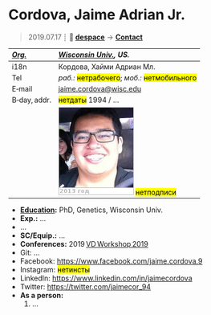 # Cordova, Jaime Adrian Jr.
> 2019.07.17 ┊ **🚀 [despace](index.md)** → **[Contact](contact.md)**

|*[Org.](contact.md)*|*[Wisconsin Univ.](zz_wisconsin_univ.md), US.*|
|:--|:--|
|i18n| Кордова, Хайми Адриан Мл. |
|Tel|*раб.:* <mark>нетрабочего</mark>; *моб.:* <mark>нетмобильного</mark> |
|E‑mail| <jaime.cordova@wisc.edu> |
|B‑day, addr.| <mark>нетдаты</mark> 1994 / … |
|| [![](f/contact/c/cordova_001_photo_thumb.jpg)](f/contact/c/cordova_001_photo.jpg) <mark>нетподписи</mark> |

   - **[Education](edu.md):** PhD, Genetics, Wisconsin Univ.
   - **Exp.:** …
   - …
   - **SC/Equip.:** …
   - **Conferences:** 2019 [VD Workshop 2019](vdws2019.md)
   - Git: …
   - Facebook: <https://www.facebook.com/jaime.cordova.9>
   - Instagram: <mark>нетинсты</mark>
   - LinkedIn: <https://www.linkedin.com/in/jaimecordova>
   - Twitter: <https://twitter.com/jaimecor_94>
   - **As a person:**
      1. …

